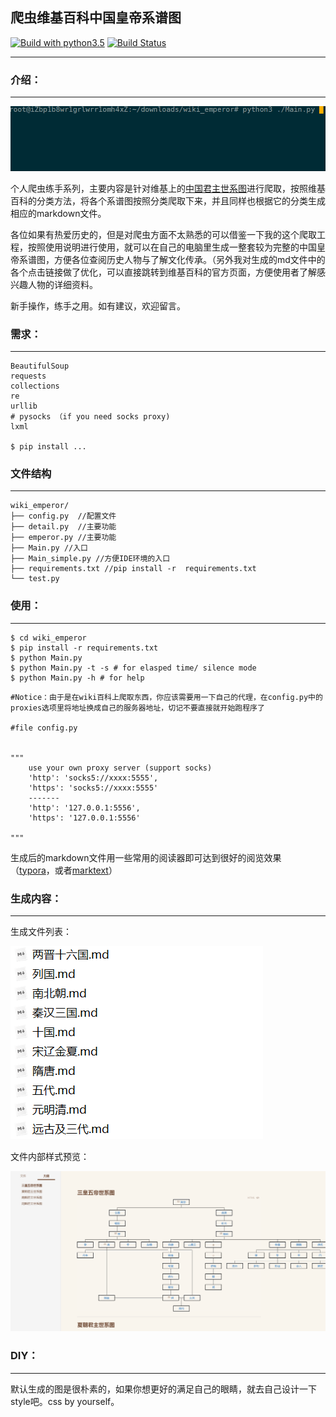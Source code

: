 ## 爬虫维基百科中国皇帝系谱图

[![Build with python3.5](https://img.shields.io/badge/build%20with-python%203.5-green.svg)](https://www.python.org/downloads/release/python-350/)
[![Build Status](https://travis-ci.com/SimonHu-HN/wiki_emperor.svg?branch=master)](https://travis-ci.com/SimonHu-HN/wiki_emperor)


---

### 介绍：

---

![2](https://raw.githubusercontent.com/SimonHu-HN/GoPic_Private/master/img/2.gif)

个人爬虫练手系列，主要内容是针对维基上的[中国君主世系图](https://zh.wikipedia.org/wiki/%E4%B8%AD%E5%9B%BD%E5%90%9B%E4%B8%BB%E4%B8%96%E7%B3%BB%E5%9B%BE)进行爬取，按照维基百科的分类方法，将各个系谱图按照分类爬取下来，并且同样也根据它的分类生成相应的markdown文件。

各位如果有热爱历史的，但是对爬虫方面不太熟悉的可以借鉴一下我的这个爬取工程，按照使用说明进行使用，就可以在自己的电脑里生成一整套较为完整的中国皇帝系谱图，方便各位查阅历史人物与了解文化传承。（另外我对生成的md文件中的各个点击链接做了优化，可以直接跳转到维基百科的官方页面，方便使用者了解感兴趣人物的详细资料。

新手操作，练手之用。如有建议，欢迎留言。

### 需求：

---

```
BeautifulSoup 
requests
collections
re
urllib
# pysocks （if you need socks proxy)
lxml 

$ pip install ...
```

### 文件结构

---

```
wiki_emperor/
├── config.py  //配置文件
├── detail.py  //主要功能
├── emperor.py //主要功能
├── Main.py //入口
├── Main_simple.py //方便IDE环境的入口
├── requirements.txt //pip install -r  requirements.txt
└── test.py

```

### 使用：

---

```
$ cd wiki_emperor
$ pip install -r requirements.txt
$ python Main.py
$ python Main.py -t -s # for elasped time/ silence mode
$ python Main.py -h # for help
```

```
#Notice：由于是在wiki百科上爬取东西，你应该需要用一下自己的代理，在config.py中的proxies选项里将地址换成自己的服务器地址，切记不要直接就开始跑程序了

#file config.py


"""
    use your own proxy server (support socks)
    'http': 'socks5://xxxx:5555',
    'https': 'socks5://xxxx:5555'
    -------
    'http': '127.0.0.1:5556',
    'https': '127.0.0.1:5556'

"""

```

生成后的markdown文件用一些常用的阅读器即可达到很好的阅览效果（[typora](https://www.typora.io/)，或者[marktext](https://github.com/marktext/marktext/releases)）

### 生成内容：

---

生成文件列表：

![image-20200519195624827](https://raw.githubusercontent.com/SimonHu-HN/GoPic_Private/master/img/image-20200519195624827.png)

文件内部样式预览：

![image-20200519195711665](https://raw.githubusercontent.com/SimonHu-HN/GoPic_Private/master/img/image-20200519195711665.png)

### DIY：

---

默认生成的图是很朴素的，如果你想更好的满足自己的眼睛，就去自己设计一下style吧。css by yourself。
